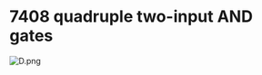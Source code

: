 # 7408 quadruple two-input AND gates

![D.png](https://robotechshop.com/wp-content/uploads/2015/12/7408.png)
